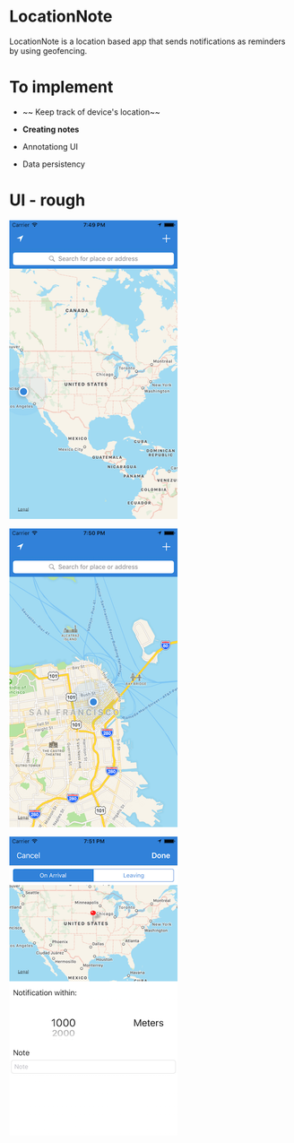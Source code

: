# LocationNote

LocationNote is a location based app that sends notifications as reminders by using geofencing.

# To implement

* ~~ Keep track of device's location~~


* __Creating notes__


* Annotationg UI


* Data persistency
 
# UI - rough

![demo1](/images/demo1.png)


![demo2](/images/demo2.png)


![demo3](/images/demo3.png)




